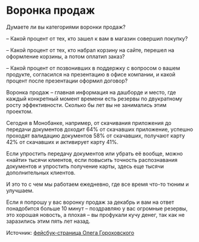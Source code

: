 # Воронка продаж

Думаете ли вы категориями воронки продаж?

– Какой процент от тех, кто зашел к вам в магазин совершил покупку?

– Какой процент от тех, кто набрал корзину на сайте, перешел на оформление корзины, а потом оплатил заказ?

– Какой процент от позвонивших в поддержку с вопросом о вашем продукте, согласился на презентацию в офисе компании, и какой процент после презентации оформил договор?

Воронка продаж – главная информация на дашборде и место, где каждый конкретный момент времени есть резервы по двукратному росту эффективности. Сколько бы лет вы не занимались этим проектом. 

Сегодня в Монобанке, например, от скачивания приложения до передачи документов доходит 64% от скачавших приложение, успешно проходят валидацию документов 58% от скачавших, получают карту 42% от скачавших и активирует карту 41%. 

Если упростить передачу документов или убрать её вообще, можно «найти» тысячи клиентов, если повысить точность распознавания документов и упростить получение карты, здесь еще тысячи дополнительных клиентов. 

И это то с чем мы работаем ежедневно, где все время что-то тюним и улучшаем. 

Если я попрошу у вас воронку продаж за декабрь и вам на ответ понадобится больше 10 минут – поздравляю у вас огромные резервы, это хорошая новость, а плохая – вы профукали кучу денег, так как не заразились этим пять лет назад. 

Источник: [фейсбук-страница Олега Гороховского](https://www.facebook.com/oleg.gorohovsky)
